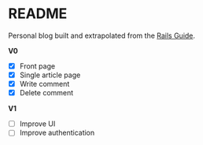 # README

Personal blog built and extrapolated from the 
<a href="https://guides.rubyonrails.org/getting_started.html">Rails Guide</a>.

**V0**
- [X] Front page
- [X] Single article page
- [X] Write comment
- [X] Delete comment

**V1**
- [ ] Improve UI
- [ ] Improve authentication